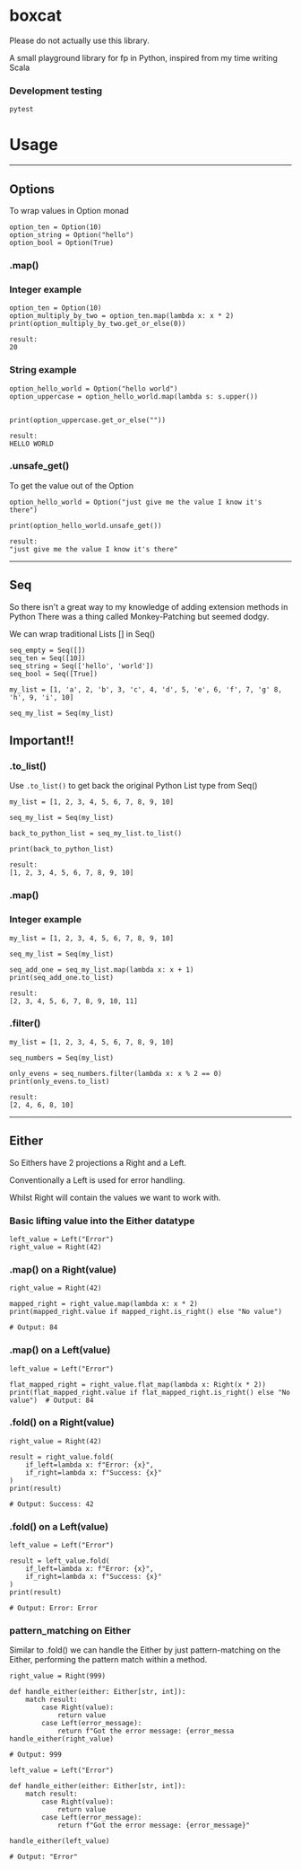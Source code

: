 # boxcat

Please do not actually use this library. 

A small playground library for fp in Python, inspired from my time writing
Scala

### Development testing

```commandline
pytest
```

# Usage

---

## Options

To wrap values in Option monad

```
option_ten = Option(10)
option_string = Option("hello")
option_bool = Option(True)
```

### .map()

### Integer example

```
option_ten = Option(10)
option_multiply_by_two = option_ten.map(lambda x: x * 2)
print(option_multiply_by_two.get_or_else(0))
```

```
result:
20
```

### String example

```
option_hello_world = Option("hello world")
option_uppercase = option_hello_world.map(lambda s: s.upper())


print(option_uppercase.get_or_else(""))
```

```
result:
HELLO WORLD
```

### .unsafe_get()

To get the value out of the Option

```
option_hello_world = Option("just give me the value I know it's there")

print(option_hello_world.unsafe_get())
```

```
result:
"just give me the value I know it's there"
```

---

## Seq

So there isn't a great way to my knowledge of adding extension methods in Python
There was a thing called Monkey-Patching but seemed dodgy.

We can wrap traditional Lists [] in Seq()

```
seq_empty = Seq([])
seq_ten = Seq([10])
seq_string = Seq(['hello', 'world'])
seq_bool = Seq([True])

my_list = [1, 'a', 2, 'b', 3, 'c', 4, 'd', 5, 'e', 6, 'f', 7, 'g' 8, 'h', 9, 'i', 10]

seq_my_list = Seq(my_list)

```

## Important!!

###  .to_list()

Use `.to_list()` to get back the original Python List type from Seq()

```
my_list = [1, 2, 3, 4, 5, 6, 7, 8, 9, 10]

seq_my_list = Seq(my_list)

back_to_python_list = seq_my_list.to_list()

print(back_to_python_list)
```

```
result:
[1, 2, 3, 4, 5, 6, 7, 8, 9, 10]
```

### .map()

### Integer example

```
my_list = [1, 2, 3, 4, 5, 6, 7, 8, 9, 10]

seq_my_list = Seq(my_list)

seq_add_one = seq_my_list.map(lambda x: x + 1)
print(seq_add_one.to_list)
```

```
result:
[2, 3, 4, 5, 6, 7, 8, 9, 10, 11]
```

### .filter()

```
my_list = [1, 2, 3, 4, 5, 6, 7, 8, 9, 10]

seq_numbers = Seq(my_list)

only_evens = seq_numbers.filter(lambda x: x % 2 == 0)
print(only_evens.to_list)
```

```
result:
[2, 4, 6, 8, 10]
```

---

## Either

So Eithers have 2 projections a Right and a Left.

Conventionally a Left is used for error handling.

Whilst Right will contain the values we want to work with.

### Basic lifting value into the Either datatype 
    left_value = Left("Error")
    right_value = Right(42)

### .map() on a Right(value)
    right_value = Right(42)

    mapped_right = right_value.map(lambda x: x * 2)
    print(mapped_right.value if mapped_right.is_right() else "No value") 

    # Output: 84

### .map() on a Left(value)

    left_value = Left("Error")

    flat_mapped_right = right_value.flat_map(lambda x: Right(x * 2))
    print(flat_mapped_right.value if flat_mapped_right.is_right() else "No value")  # Output: 84

### .fold() on a Right(value)

    right_value = Right(42)

    result = right_value.fold(
        if_left=lambda x: f"Error: {x}",
        if_right=lambda x: f"Success: {x}"
    )
    print(result)  
    
    # Output: Success: 42

### .fold() on a Left(value)

    left_value = Left("Error")

    result = left_value.fold(
        if_left=lambda x: f"Error: {x}",
        if_right=lambda x: f"Success: {x}"
    )
    print(result)  

    # Output: Error: Error

### pattern_matching on Either

Similar to .fold() we can handle the Either by just pattern-matching on the Either, performing
the pattern match within a method.

```
right_value = Right(999)

def handle_either(either: Either[str, int]):
    match result:
        case Right(value):
            return value
        case Left(error_message):
            return f"Got the error message: {error_messa
handle_either(right_value)

# Output: 999
```
```
left_value = Left("Error")

def handle_either(either: Either[str, int]):
    match result:
        case Right(value):
            return value
        case Left(error_message):
            return f"Got the error message: {error_message}" 

handle_either(left_value)

# Output: "Error"
```